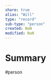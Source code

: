 ```yaml
---
share: true
alias: "Will"
type: "record"
sub-type: "person"
created: NaN 
modified: NaN
---
```


# Summary
#person 
